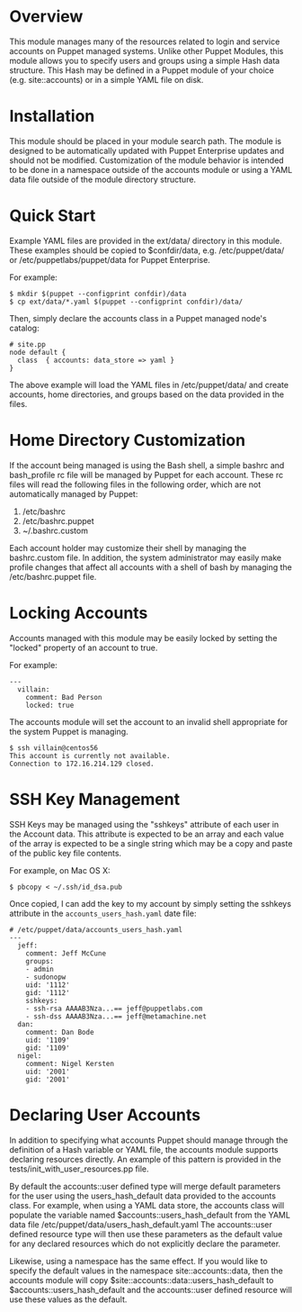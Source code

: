# Overview #

This module manages many of the resources related to login and service accounts
on Puppet managed systems.  Unlike other Puppet Modules, this module allows you
to specify users and groups using a simple Hash data structure.  This Hash may
be defined in a Puppet module of your choice (e.g. site::accounts) or in a
simple YAML file on disk.

# Installation #

This module should be placed in your module search path.  The module is
designed to be automatically updated with Puppet Enterprise updates and should
not be modified.  Customization of the module behavior is intended to be done
in a namespace outside of the accounts module or using a YAML data file outside
of the module directory structure.

# Quick Start #

Example YAML files are provided in the ext/data/ directory in this module.
These examples should be copied to $confdir/data, e.g. /etc/puppet/data/ or
/etc/puppetlabs/puppet/data for Puppet Enterprise.

For example:

    $ mkdir $(puppet --configprint confdir)/data
    $ cp ext/data/*.yaml $(puppet --configprint confdir)/data/

Then, simply declare the accounts class in a Puppet managed node's catalog:

    # site.pp
    node default {
      class  { accounts: data_store => yaml }
    }

The above example will load the YAML files in /etc/puppet/data/ and create
accounts, home directories, and groups based on the data provided in the files.

# Home Directory Customization #

If the account being managed is using the Bash shell, a simple bashrc and
bash\_profile rc file will be managed by Puppet for each account.  These rc
files will read the following files in the following order, which are not
automatically managed by Puppet:

 1. /etc/bashrc
 2. /etc/bashrc.puppet
 3. ~/.bashrc.custom

Each account holder may customize their shell by managing the bashrc.custom
file.  In addition, the system administrator may easily make profile changes
that affect all accounts with a shell of bash by managing the
/etc/bashrc.puppet file.

# Locking Accounts #

Accounts managed with this module may be easily locked by setting the "locked"
property of an account to true.

For example:

    --- 
      villain:
        comment: Bad Person
        locked: true

The accounts module will set the account to an invalid shell appropriate for
the system Puppet is managing.

    $ ssh villain@centos56
    This account is currently not available.
    Connection to 172.16.214.129 closed.

# SSH Key Management #

SSH Keys may be managed using the "sshkeys" attribute of each user in the
Account data.  This attribute is expected to be an array and each value of the
array is expected to be a single string which may be a copy and paste of the
public key file contents.

For example, on Mac OS X:

    $ pbcopy < ~/.ssh/id_dsa.pub

Once copied, I can add the key to my account by simply setting the sshkeys
attribute in the `accounts_users_hash.yaml` date file:

    # /etc/puppet/data/accounts_users_hash.yaml
    --- 
      jeff:
        comment: Jeff McCune
        groups:
        - admin
        - sudonopw
        uid: '1112'
        gid: '1112'
        sshkeys:
        - ssh-rsa AAAAB3Nza...== jeff@puppetlabs.com
        - ssh-dss AAAAB3Nza...== jeff@metamachine.net
      dan:
        comment: Dan Bode
        uid: '1109'
        gid: '1109'
      nigel:
        comment: Nigel Kersten
        uid: '2001'
        gid: '2001'

# Declaring User Accounts #

In addition to specifying what accounts Puppet should manage through the
definition of a Hash variable or YAML file, the accounts module supports
declaring resources directly.  An example of this pattern is provided in the
tests/init\_with\_user\_resources.pp file.

By default the accounts::user defined type will merge default parameters for
the user using the users\_hash\_default data provided to the accounts class.
For example, when using a YAML data store, the accounts class will populate the
variable named $accounts::users\_hash\_default from the YAML data file
/etc/puppet/data/users\_hash\_default.yaml  The accounts::user defined resource
type will then use these parameters as the default value for any declared
resources which do not explicitly declare the parameter.

Likewise, using a namespace has the same effect.  If you would like to specify
the default values in the namespace site::accounts::data, then the accounts
module will copy $site::accounts::data::users\_hash\_default to
$accounts::users\_hash\_default and the accounts::user defined resource will
use these values as the default.

